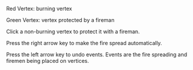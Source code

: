 Red Vertex: burning vertex

Green Vertex: vertex protected by a fireman

Click a non-burning vertex to protect it with a fireman.

Press the right arrow key to make the fire spread automatically.

Press the left arrow key to undo events. Events are the fire spreading and firemen being placed on vertices.
